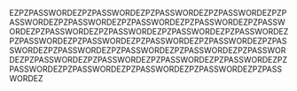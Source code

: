 EZPZPASSWORDEZPZPASSWORDEZPZPASSWORDEZPZPASSWORDEZPZPASSWORDEZPZPASSWORDEZPZPASSWORDEZPZPASSWORDEZPZPASSWORDEZPZPASSWORDEZPZPASSWORDEZPZPASSWORDEZPZPASSWORDEZPZPASSWORDEZPZPASSWORDEZPZPASSWORDEZPZPASSWORDEZPZPASSWORDEZPZPASSWORDEZPZPASSWORDEZPZPASSWORDEZPZPASSWORDEZPZPASSWORDEZPZPASSWORDEZPZPASSWORDEZPZPASSWORDEZPZPASSWORDEZPZPASSWORDEZPZPASSWORDEZPZPASSWORDEZPZPASSWORDEZ